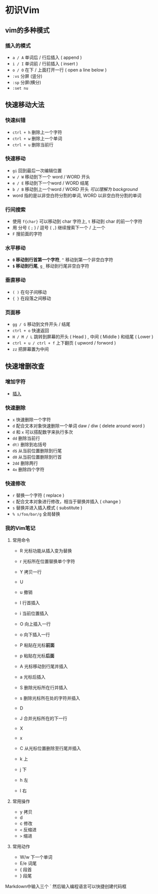 # 初识Vim

## vim的多种模式

### 插入的模式

- `a / A` 单词后 / 行后插入 ( append )
- `i / I` 单词前 / 行前插入 ( insert )
- `o / O` 在下 / 上面打开一行 ( open a line below )
- `:vs` 分屏 (竖分)
- `:sp` 分屏(横分)
- `:set nu` 

## 快速移动大法

### 快速纠错

- `ctrl + h` 删除上一个字符
- `ctrl + w` 删除上一个单词
- `ctrl + u` 删除当前行

### 快速移动

- `gi` 回到最后一次编辑位置
- `w / W` 移动到下一个 word / WORD 开头
- `e / E` 移动到下一个word / WORD 结尾
- `b / B` 移动到上一个word / WORD 开头   *可以理解为 background*
- word 指的是以非空白符分割的单词, WORD 以非空白符分割的单词

### 行间搜索

- 使用 `f{char}` 可以移动到 char 字符上, `t` 移动到 char 的前一个字符
- 用 分号 ( `;` ) / 逗号 ( `,`) 继续搜索下一个 / 上一个
- `F` 搜前面的字符

### 水平移动

- **`0` 移动到行首第一个字符**, `^` 移动到第一个非空白字符
- **`$` 移动到行尾**, `g_` 移动到行尾非空白字符

### 垂直移动

- `( )` 在句子间移动
- `{ }` 在段落之间移动

### 页面移

- `gg / G` 移动到文件开头 / 结尾
- `ctrl + o` 快速返回
- `H / M / L` 跳转到屏幕的开头 ( Head ) , 中间 ( Middle ) 和结尾 ( Lower )
- `ctrl + u / ctrl + f` 上下翻页 ( upword / forword )
- `zz` 把屏幕置为中间

## 快速增删改查

### 增加字符

- [插入](#插入的模式)

### 快速删除

- `x` 快速删除一个字符
- `d` 配合文本对象快速删除一个单词 daw / diw ( delete around word )
- `d` 和 `x` 可以搭配数字来执行多次
- `dd` 删除当前行
- `dt)` 删除到右括号
- `d$` 从当前位置删除到行尾
- `d0` 从当前位置删除到行首
- `2dd` 删除两行
- `4x` 删除四个字符

### 快速修改

- `r` 替换一个字符 ( replace )
- `c` 配合文本对象进行修改，相当于替换并插入 ( change )
- `s` 替换并进入插入模式 ( substitute )
- `% s/foo/bar/g` 全局替换



### 我的Vim笔记
1. 常用命令
	- R 光标功能从插入变为替换
	- r 光标所在位置替换单个字符
	- Y 拷贝一行
	- U
	- u 撤销
	- I 行首插入
	- i 当前位置插入
	- O 向上插入一行
	- o 向下插入一行
	- P 粘贴在光标**前面**
	- p 粘贴在光标**后面**
	- A 光标移动到行尾并插入
	- a 光标后插入
	- S 删除光标所在行并插入

 	- s 删除光标所在处的字符并插入
 	- D
 	- J 合并光标所在的下一行
 	- X
 	- x
 	- C 从光标位置删除至行尾并插入
 	- k 上
 	- j 下
 	- h 左
 	- l 右

2. 常用操作
	- y 拷贝
	- d
	- c 修改
	- `<` 反缩进
	- `>` 缩进

3. 常用动作
	- W/w 下一个单词
	- E/e 词尾
	- { 段首
	- } 段尾

Markdown中输入三个 ` 然后输入编程语言可以快捷创建代码框

